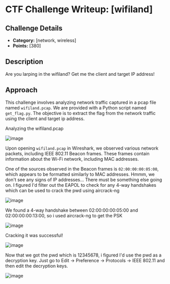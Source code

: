 # CTF Challenge Writeup: [wifiland]

## Challenge Details
- **Category:** [network, wireless]
- **Points:** [380]

## Description
Are you larping in the wifiland? Get me the client and target IP address!

## Approach
This challenge involves analyzing network traffic captured in a pcap file named `wifiland.pcap`. We are provided with a Python script named `get_flag.py`. The objective is to extract the flag from the network traffic using the client and target ip address.

Analyzing the wifiland.pcap


![image](https://github.com/jed-parsec/ctf-writeups/assets/71179248/bc058627-18db-4a6d-8bae-93579631c7de)

Upon opening `wifiland.pcap` in Wireshark, we observed various network packets, including IEEE 802.11 Beacon frames. These frames contain information about the Wi-Fi network, including MAC addresses.

One of the sources observed in the Beacon frames is `02:00:00:00:05:00`, which appears to be formatted similarly to MAC addresses.
Hmmm, we don't see any signs of IP addresses... There must be something else going on. I figured I'd filter out the EAPOL to check for any 4-way handshakes which can be used to crack the pwd using aircrack-ng


![image](https://github.com/jed-parsec/ctf-writeups/assets/71179248/0b89c6f5-7343-4fc0-a6fe-a9f716dacbd9)

We found a 4-way handshake between 02:00:00:00:05:00 and 02:00:00:00:13:00, so i used aircrack-ng to get the PSK


![image](https://github.com/jed-parsec/ctf-writeups/assets/71179248/7a9d3ee6-d498-4bda-b42e-d485db3a6d08)

Cracking it was successful!

![image](https://github.com/jed-parsec/ctf-writeups/assets/71179248/615ca87a-2a2a-48dc-85e1-2ae6254d90a9)


Now that we got the pwd which is 12345678, i figured I'd use the pwd as a decryption key. Just go to Edit -> Preference -> Protocols -> IEEE 802.11 and then edit the decryption keys.

![image](https://github.com/jed-parsec/ctf-writeups/assets/71179248/2186a712-9f73-4981-9d0d-b0a2fdc4b109)

